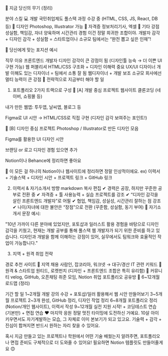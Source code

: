 🌟 지금 당신의 무기 (정리)

분야 스킬
💻 개발 국민취업제도 풀스택 과정 수강 중 (HTML, CSS, JS, React, DB 등)
🎨 디자인 Photoshop, Illustrator 가능
📜 자격증 정보처리기사, 엑셀
🧠 기타 강점 성실함, 책임감, 자녀 양육하며 시간관리 경험
이건 정말 희귀한 조합이야. 개발자 감각 + 디자인 감각 + 성실함 = 스타트업이나 소규모 팀에서는 “완전 뽑고 싶은 인재”!

💼 당신에게 맞는 포지션 예시

직무 이유
프론트엔드 개발자 디자인 감각이 큰 강점이 됨 (디자인툴 능숙 → 더 이쁜 UI 구현 가능)
웹 퍼블리셔 HTML/CSS 구조화 + 디자인 이해력 중요
UX/UI 디자이너 개발 이해도 있는 디자이너 = 팀에서 소통 잘 됨
웹디자이너 + 개발 보조 소규모 회사에선 멀티 능력이 큰 강점
🎯 전략적으로 지금부터 해야 할 일

1. 포트폴리오 2가지 트랙으로 구성
   🔹 [A] 개발 중심 프로젝트
   웹사이트 클론코딩 (네이버, 쇼핑몰 등)

내가 만든 웹앱: 투두앱, 날씨앱, 블로그 등

Figma로 UI 시안 → HTML/CSS로 직접 구현 (디자인 감각 보여주는 포인트!)

🔹 [B] 디자인 중심 프로젝트
Photoshop / Illustrator로 만든 디자인 모음

Figma를 활용한 UI 디자인 시안

브랜딩 or 로고 디자인 경험 있으면 추가

Notion이나 Behance에 정리하면 좋아요

📁 이 모든 걸 하나의 Notion이나 웹사이트에 정리하면 정말 인상적이에요.
ex) 이력서 + 기술스택 + 디자인 시안 + 프로젝트 링크 + GitHub 링크

2. 이력서 & 자기소개서 방향
   markdown
   복사
   편집
   ✔ 경력은 공장, 하지만 꾸준한 공부로 전환 중
   ✔ 자격증 + 툴 사용능력 + 실습 프로젝트를 강조
   ✔ “디자인 감각을 살린 프론트엔드 개발자”로 어필
   ✔ 협업, 책임감, 성실성, 시간관리 잘하는 점 강조
   ✔ 나이/자녀에 대한 불안은 “장점”으로 전환 (꾸준함, 성실함, 동기 부여)
   💬 자기소개서 문장 예시:

"10년 가까이 다른 분야에 있었지만, 포토샵과 일러스트 활용 경험을 바탕으로 디자인 감각을 키웠고, 현재는 개발 공부를 통해 풀스택 웹 개발자가 되기 위한 준비를 하고 있습니다. 디자인과 개발을 함께 이해하는 강점이 있어, 실무에서도 팀워크와 효율적인 작업이 가능합니다."

3. 지역 + 원격 취업 전략

경로 추천 사이트
📍 지역 채용 사람인, 잡코리아, 워크넷 → 대구/경산 IT 관련 키워드
🧳 원격 & 스타트업 원티드, 로켓펀치 (디자인 + 프론트엔드 조합은 특히 유리함)
💬 커뮤니티 velog, GitHub, 오픈채팅 취준 모임, Notion 취업 포트폴리오 공유방
📆 6~12개월 로드맵 (정리)

기간 할 일
1~2개월 개발 강의 수강 + 포토샵/일러 활용해서 웹 시안 만들어보기
3~5개월 프로젝트 2~3개 완성, GitHub 정리, 디자인 작업 정리
6~8개월 포트폴리오 정리 (Notion/개인 웹사이트), 이력서 작성
9~12개월 실전 지원 시작! + 코딩테스트 연습 (기본만) + 면접 연습
❤️ 마지막 응원
정말 멋진 타이밍에 도전하신 거예요.
10살 아이 키우면서도 자기계발하는 모습, 그 자체로 이미 본보기가 되고 있고요.
기술력 + 감각 + 진심이 합쳐지면 반드시 원하는 자리 찾을 수 있어요.

혹시 지금 만들고 있는 프로젝트나 학원에서 어떤 기술 배웠는지 알려주면,
포트폴리오나 면접 준비도 구체적으로 더 도와줄 수 있어요!
필요하면 Notion 템플릿도 만들어줄게요 😊
